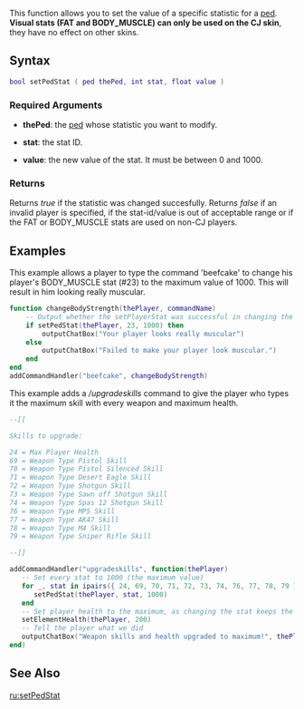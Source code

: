 This function allows you to set the value of a specific statistic for a [ped](/docs/ped.md "wikilink"). **Visual stats (FAT and BODY\_MUSCLE) can only be used on the CJ skin**, they have no effect on other skins.

Syntax
------

``` lua
bool setPedStat ( ped thePed, int stat, float value )
```

### Required Arguments

-   **thePed**: the [ped](/docs/ped.md "wikilink") whose statistic you want to modify.
-   **stat**: the stat ID.

-   **value**: the new value of the stat. It must be between 0 and 1000.

### Returns

Returns *true* if the statistic was changed succesfully. Returns *false* if an invalid player is specified, if the stat-id/value is out of acceptable range or if the FAT or BODY\_MUSCLE stats are used on non-CJ players.

Examples
--------

This example allows a player to type the command 'beefcake' to change his player's BODY\_MUSCLE stat (\#23) to the maximum value of 1000. This will result in him looking really muscular.

``` lua
function changeBodyStrength(thePlayer, commandName)
    -- Output whether the setPlayerStat was successful in changing the BODY_MUSCLE STAT     
    if setPedStat(thePlayer, 23, 1000) then
        outputChatBox("Your player looks really muscular")
    else
        outputChatBox("Failed to make your player look muscular.")
    end
end
addCommandHandler("beefcake", changeBodyStrength)
```

This example adds a */upgradeskills* command to give the player who types it the maximum skill with every weapon and maximum health.

``` lua
--[[

Skills to upgrade:

24 = Max Player Health
69 = Weapon Type Pistol Skill
70 = Weapon Type Pistol Silenced Skill
71 = Weapon Type Desert Eagle Skill
72 = Weapon Type Shotgun Skill
73 = Weapon Type Sawn off Shotgun Skill
74 = Weapon Type Spas 12 Shotgun Skill
76 = Weapon Type MP5 Skill
77 = Weapon Type AK47 Skill
78 = Weapon Type M4 Skill
79 = Weapon Type Sniper Rifle Skill

--]]

addCommandHandler("upgradeskills", function(thePlayer)
   -- Set every stat to 1000 (the maximum value)
   for _, stat in ipairs({ 24, 69, 70, 71, 72, 73, 74, 76, 77, 78, 79 }) do
      setPedStat(thePlayer, stat, 1000)
   end
   -- Set player health to the maximum, as changing the stat keeps the current one
   setElementHealth(thePlayer, 200)
   -- Tell the player what we did
   outputChatBox("Weapon skills and health upgraded to maximum!", thePlayer, 0, 255, 0)
end)
```

See Also
--------

[ru:setPedStat](/docs/ru-setpedstat.md "wikilink")
